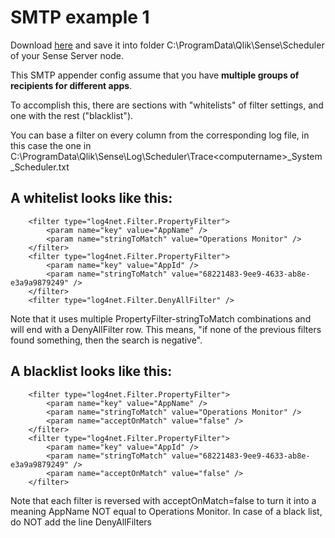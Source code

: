 # SMTP example 1

Download <a href="https://raw.githubusercontent.com/ChristofSchwarz/qs_log4net_appender/master/smtp1/LocalLogConfig.xml">here</a>
and save it into folder C:\ProgramData\Qlik\Sense\Scheduler of your Sense Server node.

This SMTP appender config assume that you have **multiple groups of recipients for different apps**.

To accomplish this, there are sections with "whitelists" of filter settings, and one with
the rest ("blacklist"). 

You can base a filter on every column from the corresponding log file, in this case the one in
C:\ProgramData\Qlik\Sense\Log\Scheduler\Trace\<computername>_System_Scheduler.txt

## A whitelist looks like this:
```
	<filter type="log4net.Filter.PropertyFilter">
		<param name="key" value="AppName" />
		<param name="stringToMatch" value="Operations Monitor" />
	</filter>
	<filter type="log4net.Filter.PropertyFilter"> 
		<param name="key" value="AppId" /> 
		<param name="stringToMatch" value="68221483-9ee9-4633-ab8e-e3a9a9879249" /> 
	</filter> 
	<filter type="log4net.Filter.DenyAllFilter" />  
```
Note that it uses multiple PropertyFilter-stringToMatch combinations and will end with a
DenyAllFilter row. This means, "if none of the previous filters found something, then
the search is negative".

## A blacklist looks like this:
```
	<filter type="log4net.Filter.PropertyFilter">
		<param name="key" value="AppName" />
		<param name="stringToMatch" value="Operations Monitor" />
		<param name="acceptOnMatch" value="false" />
	</filter>
	<filter type="log4net.Filter.PropertyFilter">
		<param name="key" value="AppId" />
		<param name="stringToMatch" value="68221483-9ee9-4633-ab8e-e3a9a9879249" />
		<param name="acceptOnMatch" value="false" />
	</filter>
```
Note that each filter is reversed with acceptOnMatch=false to turn it into a meaning
AppName NOT equal to Operations Monitor. In case of a black list, do NOT add the 
line DenyAllFilters 
